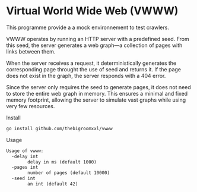 # Virtual World Wide Web (VWWW)

This programme provide a a mock environnement to test crawlers. 

VWWW operates by running an HTTP server with a predefined seed. From this seed, the server generates a web graph—a collection of pages with links between them.

When the server receives a request, it deterministically generates the corresponding page throught the use of seed and returns it. If the page does not exist in the graph, the server responds with a 404 error.

Since the server only requires the seed to generate pages, it does not need to store the entire web graph in memory. This ensures a minimal and fixed memory footprint, allowing the server to simulate vast graphs while using very few resources.

Install
```bash
go install github.com/thebigroomxxl/vwww
```

Usage
```txt
Usage of vwww:
  -delay int
        delay in ms (default 1000)
  -pages int
        number of pages (default 10000)
  -seed int
        an int (default 42)
```
